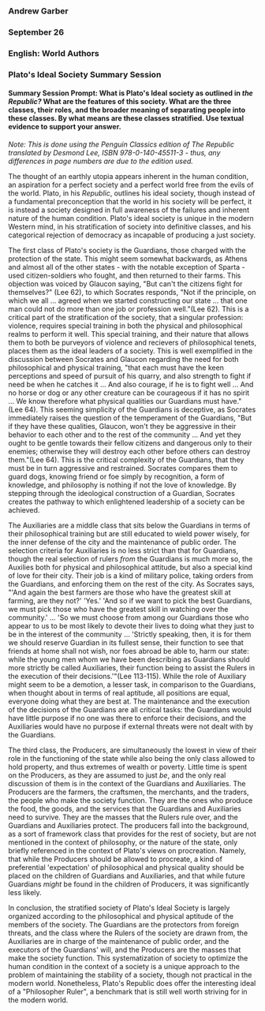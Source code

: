 ### Andrew Garber
### September 26
### English: World Authors
### Plato's Ideal Society Summary Session

#### Summary Session Prompt: What is Plato's Ideal society as outlined in *the Republic?* What are the features of this society. What are the three classes, their roles, and the broader meaning of separating people into these classes. By what means are these classes stratified. Use textual evidence to support your answer.
*Note: This is done using the Penguin Classics edition of *The Republic* translated by Desmond Lee, ISBN 978-0-140-45511-3 - thus, any differences in page numbers are due to the edition used.*

The thought of an earthly utopia appears inherent in the human condition, an aspiration for a perfect society and a perfect world free from the evils of the world. Plato, in his *Republic*, outlines his ideal society, though instead of a fundamental preconception that the world in his society will be perfect, it is instead a society designed in full awareness of the failures and inherent nature of the human condition. Plato's ideal society is unique in the modern Western mind, in his stratification of society into definitive classes, and his categorical rejection of democracy as incapable of producing a just society. 

The first class of Plato's society is the Guardians, those charged with the protection of the state. This might seem somewhat backwards, as Athens and almost all of the other states - with the notable exception of Sparta - used citizen-soldiers who fought, and then returned to their farms. This objection was voiced by Glaucon saying, "But can't the citizens fight for themselves?" (Lee 62), to which Socrates responds, "Not if the principle, on which we all ... agreed when we started constructing our state ... that one man could not do more than one job or profession well."(Lee 62). This is a critical part of the stratification of the society, that a singular profession: violence, requires special training in both the physical and philosophical realms to perform it well. This special training, and their nature that allows them to both be purveyors of violence and recievers of philosophical tenets, places them as the ideal leaders of a society. This is well exemplified in the discussion between Socrates and Glaucon regarding the need for both philosophical and physical training, "that each must have the keen perceptions and speed of pursuit of his quarry, and also strength to fight if need be when he catches it ... And also courage, if he is to fight well ... And no horse or dog or any other creature can be courageous if it has no spirit ... We know therefore what physical qualities our Guardians must have." (Lee 64). This seeming simplicity of the Guardians is deceptive, as Socrates immediately raises the question of the temperament of the Guardians, "But if they have these qualities, Glaucon, won't they be aggressive in their behavior to each other and to the rest of the community ... And yet they ought to be gentle towards their fellow citizens and dangerous only to their enemies; otherwise they will destroy each other before others can destroy them."(Lee 64). This is the critical complexity of the Guardians, that they must be in turn aggressive and restrained. Socrates compares them to guard dogs, knowing friend or foe simply by recognition, a form of knowledge, and philosophy is nothing if not the love of knowledge. By stepping through the ideological construction of a Guardian, Socrates creates the pathway to which enlightened leadership of a society can be achieved.

The Auxiliaries are a middle class that sits below the Guardians in terms of their philosophical training but are still educated to wield power wisely, for the inner defense of the city and the maintenance of public order. The selection criteria for Auxiliaries is no less strict than that for Guardians, though the real selection of rulers *from* the Guardians is much more so, the Auxilies both for physical and philosophical attitude, but also a special kind of love for their city. Their job is a kind of military police, taking orders from the Guardians, and enforcing them on the rest of the city. As Socrates says, "'And again the best farmers are those who have the greatest skill at farming, are they not?' 'Yes.' 'And so if we want to pick the best Guardians, we must pick those who have the greatest skill in watching over the community.' ... 'So we must choose from among our Guardians those who appear to us to be most likely to devote their lives to doing what they just to be in the interest of the community ... 'Strictly speaking, then, it is for them we should reserve Guardian in its fullest sense, their function to see that friends at home shall not wish, nor foes abroad be able to, harm our state: while the young men whom we have been describing as Guardians should more strictly be called Auxiliaries, their function being to assist the Rulers in the execution of their decisions.'"(Lee 113-115). While the role of Auxiliary might seem to be a demotion, a lesser task, in comparison to the Guardians, when thought about in terms of real aptitude, all positions are equal, everyone doing what they are best at. The maintenance and the execution of the decisions of the Guardians are all critical tasks: the Guardians would have little purpose if no one was there to enforce their decisions, and the Auxiliaries would have no purpose if external threats were not dealt with by the Guardians.

The third class, the Producers, are simultaneously the lowest in view of their role in the functioning of the state while also being the only class allowed to hold property, and thus extremes of wealth or poverty. Little time is spent on the Producers, as they are assumed to just *be*, and the only real discussion of them is in the context of the Guardians and Auxiliaries. The Producers are the farmers, the craftsmen, the merchants, and the traders, the people who make the society function. They are the ones who produce the food, the goods, and the services that the Guardians and Auxiliaries need to survive. They are the masses that the Rulers rule over, and the Guardians and Auxiliaries protect. The producers fall into the background, as a sort of framework class that provides for the rest of society, but are not mentioned in the context of philosophy, or the nature of the state, only briefly referenced in the context of Plato's views on procreation. Namely, that while the Producers should be allowed to procreate, a kind of preferential 'expectation' of philosophical and physical quality should be placed on the children of Guardians and Auxiliaries, and that while future Guardians *might* be found in the children of Producers, it was significantly less likely.

In conclusion, the stratified society of Plato's Ideal Society is largely organized according to the philosophical and physical aptitude of the members of the society. The Guardians are the protectors from foreign threats, and the class where the Rulers of the society are drawn from, the Auxiliaries are in charge of the maintenance of public order, and the executors of the Guardians' will, and the Producers are the masses that make the society function. This systematization of society to optimize the human condition in the context of a society is a unique approach to the problem of maintaining the stability of a society, though not practical in the modern world. Nonetheless, Plato's Republic does offer the interesting ideal of a "Philosopher Ruler", a benchmark that is still well worth striving for in the modern world.


